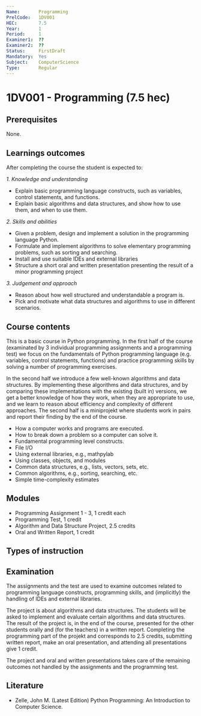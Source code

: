 ```yaml
---
Name:       Programming  
PrelCode:   1DV001  
HEC:        7.5  
Year:       1  
Period:     1  
Examiner1:  ??  
Examiner2:  ??  
Status:     FirstDraft  
Mandatory:  Yes  
Subject:    ComputerScience  
Type:       Regular  
---
```


# 1DV001 - Programming (7.5 hec)

## Prerequisites

None.

## Learnings outcomes

After completing the course the student is expected to:

*1. Knowledge and understanding*

- Explain basic programming language constructs, such as variables, control statements, and functions.
- Explain basic algorithms and data structures, and show how to use them, and when to use them.

*2.	Skills and abilities*

- Given a problem, design and implement a solution in the programming language Python.
- Formulate and implement algorithms to solve elementary programming problems, such as sorting and searching.
- Install and use suitable IDEs and external libraries
- Structure a short oral and written presentation presenting the result of a minor programming project

*3.	Judgement and approach*

- Reason about how well structured and understandable a program is.
- Pick and motivate what data structures and algorithms to use in different scenarios.

## Course contents

This is a basic course in Python programming. In the first half of the course (examinated by 3 individual programming assignments and a programming test) we focus on the fundamentals of Python programming  language (e.g. variables, control statements, functions) and practice programming skills by solving a 
number of programming exercises. 

In the second half we  introduce a few well-known algorithms and data structures. By implementing these algorithms  and data structures, and by comparing these implementations with the existing (built in) versions, we get a better knowledge of how they work, when they are appropriate to use, and we learn to reason about efficiency and complexity of different approaches. The second half is a miniprojekt where students work in pairs and report their finding by the end of the course.

- How a computer works and programs are executed.
- How to break down a problem so a computer can solve it.
- Fundamental programming level constructs.
- File I/O
- Using external libraries, e.g., mathpylab
- Using classes, objects, and modules
- Common data structures, e.g., lists, vectors, sets, etc.
- Common algorithms, e.g., sorting, searching, etc.
- Simple time-complexity estimates

## Modules

- Programming Assignment 1 - 3, 1 credit each
- Programming Test, 1 credit
- Algorithm and Data Structure Project, 2.5 credits
- Oral and Written Report, 1 credit 

## Types of instruction

## Examination

The assignments and the test are used to examine outcomes 
related to programming language constructs, programming skills, and (implicitly)
the handling of IDEs and external libraries.

The project is about algorithms and data structures. The students will be asked to implement and 
evaluate certain algorithms and data structures. The result of the project is, in the end of the course, 
presented for the other students orally and (for the teachers) in a written report. Completing the programming 
part of the projekt and corresponds to 2.5 credits, submitting written report, make an oral presentation, and
attending all presentations give 1 credit.  

The project and oral and written presentations takes care of the remaining outcomes not handled by the assignments and 
the programming test. 

## Literature

- Zelle, John M. (Latest Edition) Python Programming: An Introduction to Computer Science.
